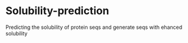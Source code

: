 # Solubility-prediction
Predicting the solubility of protein seqs and generate seqs with ehanced solubility
